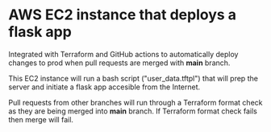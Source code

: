 # AWS EC2 instance that deploys a flask app

Integrated with Terraform and GitHub actions to automatically deploy changes to prod when pull requests are merged with **main** branch.  

This EC2 instance will run a bash script ("user_data.tftpl") that will prep the server and initiate a flask app accesible from the Internet.

Pull requests from other branches will run through a Terraform format check as they are being merged into **main** branch.  If Terraform format check fails then merge will fail.